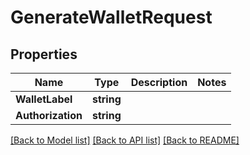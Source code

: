 # GenerateWalletRequest

## Properties
Name | Type | Description | Notes
------------ | ------------- | ------------- | -------------
**WalletLabel** | **string** |  | 
**Authorization** | **string** |  | 

[[Back to Model list]](../README.md#documentation-for-models) [[Back to API list]](../README.md#documentation-for-api-endpoints) [[Back to README]](../README.md)


